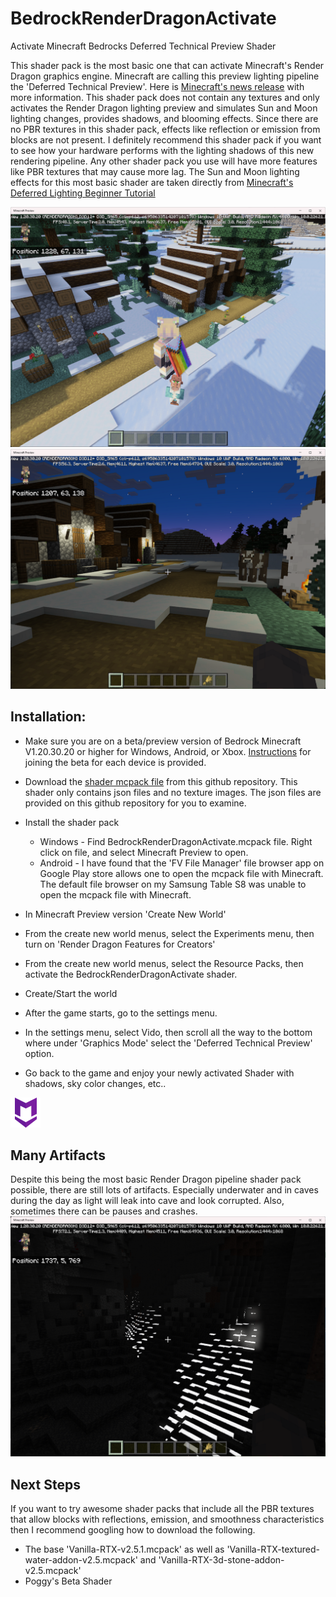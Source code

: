 # BedrockRenderDragonActivate
Activate Minecraft Bedrocks Deferred Technical Preview Shader

This shader pack is the most basic one that can activate Minecraft's Render Dragon graphics engine. Minecraft are calling this preview lighting pipeline the 'Deferred Technical Preview'. Here is [Minecraft's news release](https://www.minecraft.net/en-us/creator/article/new-render-dragon-features-creators) with more information. This shader pack does not contain any textures and only activates the Render Dragon lighting preview and simulates Sun and Moon lighting changes, provides shadows, and blooming effects. Since there are no PBR textures in this shader pack, effects like reflection or emission from blocks are not present. I definitely recommend this shader pack if you want to see how your hardware performs with the lighting shadows of this new rendering pipeline. Any other shader pack you use will have more features like PBR textures that may cause more lag. The Sun and Moon lighting effects for this most basic shader are taken directly from [Minecraft's Deferred Lighting Beginner Tutorial](https://learn.microsoft.com/en-us/minecraft/creator/documents/deferredlighting)

![](screenshots/FloatVillage.png)
![](screenshots/NightVillageCow.png)

## Installation:
- Make sure you are on a beta/preview version of Bedrock Minecraft V1.20.30.20 or higher for Windows, Android, or Xbox. [Instructions](https://www.minecraft.net/en-us/article/how-get-minecraft-betas) for joining the beta for each device is provided.

- Download the [shader mcpack file](https://raw.githubusercontent.com/christopherburke/BedrockRenderDragonActivate/master/BedrockRenderDragonActivate.mcpack) from this github repository. This shader only contains json files and no texture images. The json files are provided on this github repository for you to examine.

- Install the shader pack
  - Windows - Find BedrockRenderDragonActivate.mcpack file. Right click on file, and select Minecraft Preview to open.
  - Android - I have found that the 'FV File Manager' file browser app on Google Play store allows one to open the mcpack file with Minecraft. The default file browser on my Samsung Table S8 was unable to open the mcpack file with Minecraft.

- In Minecraft Preview version 'Create New World'

- From the create new world menus, select the Experiments menu, then turn on 'Render Dragon Features for Creators'

- From the create new world menus, select the Resource Packs, then activate the BedrockRenderDragonActivate shader.

- Create/Start the world

- After the game starts, go to the settings menu.

- In the settings menu, select Vido, then scroll all the way to the bottom where under 'Graphics Mode' select the 'Deferred Technical Preview' option.

- Go back to the game and enjoy your newly activated Shader with shadows, sky color changes, etc..

![alt text](https://github.com/adam-p/markdown-here/raw/master/src/common/images/icon48.png "Logo Title Text 1")

## Many Artifacts
Despite this being the most basic Render Dragon pipeline shader pack possible, there are still lots of artifacts. Especially underwater and in caves during the day as light will leak into cave and look corrupted. Also, sometimes there can be pauses and crashes.
![](screenshots/CaveLightLeakingIn.png)

## Next Steps
If you want to try awesome shader packs that include all the PBR textures that allow blocks with reflections, emission, and smoothness characteristics then I recommend googling how to download the following.
- The base 'Vanilla-RTX-v2.5.1.mcpack' as well as 'Vanilla-RTX-textured-water-addon-v2.5.mcpack' and 'Vanilla-RTX-3d-stone-addon-v2.5.mcpack'
- Poggy's Beta Shader
